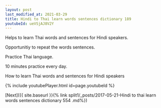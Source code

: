 ```yaml
---
layout: post
last_modified_at: 2021-03-29
title: Hindi to Thai learn words sentences dictionary 189 
youtubeId: ueVSjAJ8V2Y
---
```

 
 
Helps to learn Thai words and sentences for Hindi speakers.

Opportunitiy to repeat the words sentences. 

Practice Thai language. 
 
10 minutes practice every day. 
 
How to learn Thai words and sentences for Hindi speakers 
 
{% include youtubePlayer.html id=page.youtubeId %}
 
 
[Next]({{ site.baseurl }}{% link  split1/_posts/2017-05-21-Hindi to thai learn words sentences dictionary 554 .md%})
 
